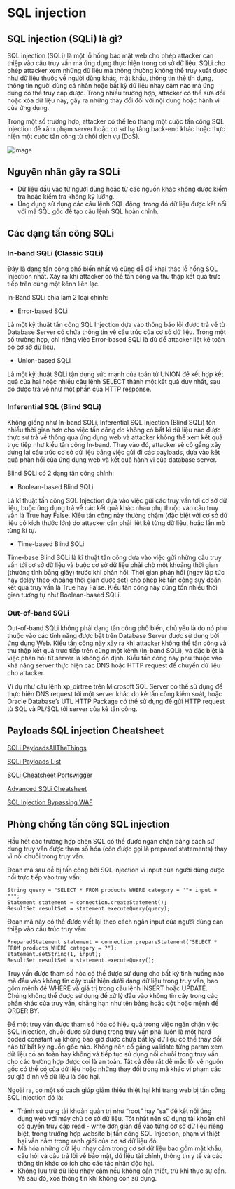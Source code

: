 # SQL injection 

## SQL injection (SQLi) là gì?

SQL injection (SQLi) là một lỗ hổng bảo mật web cho phép attacker can thiệp vào câu truy vấn mà ứng dụng thực hiện trong cơ sở dữ liệu. SQLi cho phép attacker xem những dữ liệu mà thông thường không thể truy xuất được như dữ liệu thuộc về người dùng khác, mật khẩu, thông tin thẻ tín dụng, thông tin người dùng cá nhân hoặc bất kỳ dữ liệu nhạy cảm nào mà ứng dụng có thể truy cập được. Trong nhiều trường hợp, attacker có thể sửa đổi hoặc xóa dữ liệu này, gây ra những thay đổi đối với nội dung hoặc hành vi của ứng dụng.

Trong một số trường hợp, attacker có thể leo thang một cuộc tấn công SQL injection để xâm phạm server hoặc cơ sở hạ tầng back-end khác hoặc thực hiện một cuộc tấn công từ chối dịch vụ (DoS).

![image](https://user-images.githubusercontent.com/80137840/217992678-894d3f32-0280-4182-b274-f27f8e469e0b.png)

## Nguyên nhân gây ra SQLi

- Dữ liệu đầu vào từ người dùng hoặc từ các nguồn khác không được kiểm tra hoặc kiểm tra không kỹ lưỡng.
- Ứng dụng sử dụng các câu lệnh SQL động, trong đó dữ liệu được kết nối với mã SQL gốc để tạo câu lệnh SQL hoàn chỉnh.

## Các dạng tấn công SQLi

### In-band SQLi (Classic SQLi)

Đây là dạng tấn công phổ biến nhất và cũng dễ để khai thác lỗ hổng SQL Injection nhất. Xảy ra khi attacker có thể tấn công và thu thập kết quả trực tiếp trên cùng một kênh liên lạc. 

In-Band SQLi chia làm 2 loại chính:

- Error-based SQLi

Là một kỹ thuật tấn công SQL Injection dựa vào thông báo lỗi được trả về từ Database Server có chứa thông tin về cấu trúc của cơ sở dữ liệu. Trong một số trường hợp, chỉ riêng việc Error-based SQLi là đủ để attacker liệt kê toàn bộ cơ sở dữ liệu.

- Union-based SQLi

Là một kỹ thuật SQLi tận dụng sức mạnh của toán tử UNION để kết hợp kết quả của hai hoặc nhiều câu lệnh SELECT thành một kết quả duy nhất, sau đó được trả về như một phần của HTTP response.

### Inferential SQL (Blind SQLi)

Không giống như In-band SQLi, Inferential SQL Injection (Blind SQLi) tốn nhiều thời gian hơn cho việc tấn công do không có bất kì dữ liệu nào được thực sự trả về thông qua ứng dụng web và attacker không thể xem kết quả trực tiếp như kiểu tấn công In-band. Thay vào đó, attacker sẽ cố gắng xây dựng lại cấu trúc cơ sở dữ liệu bằng việc gửi đi các payloads, dựa vào kết quả phản hồi của ứng dụng web và kết quả hành vi của database server.

Blind SQLi có 2 dạng tấn công chính:

- Boolean-based Blind SQLi

Là kĩ thuật tấn công SQL Injection dựa vào việc gửi các truy vấn tới cơ sở dữ liệu, buộc ứng dụng trả về các kết quả khác nhau phụ thuộc vào câu truy vấn là True hay False. Kiểu tấn công này thường chậm (đặc biệt với cơ sở dữ liệu có kích thước lớn) do attacker cần phải liệt kê từng dữ liệu, hoặc lần mò từng kí tự.

- Time-based Blind SQLi

Time-base Blind SQLi là kĩ thuật tấn công dựa vào việc gửi những câu truy vấn tới cơ sở dữ liệu và buộc cơ sở dữ liệu phải chờ một khoảng thời gian (thường tính bằng giây) trước khi phản hồi. Thời gian phản hồi (ngay lập tức hay delay theo khoảng thời gian được set) cho phép kẻ tấn công suy đoán kết quả truy vấn là True hay False. Kiểu tấn công này cũng tốn nhiều thời gian tương tự như Boolean-based SQLi.

### Out-of-band SQLi

Out-of-band SQLi không phải dạng tấn công phổ biến, chủ yếu là do nó phụ thuộc vào các tính năng được bật trên Database Server được sử dụng bởi ứng dụng Web. Kiểu tấn công này xảy ra khi attacker không thể tấn công và thu thập kết quả trực tiếp trên cùng một kênh (In-band SQLi), và đặc biệt là việc phản hồi từ server là không ổn định. Kiểu tấn công này phụ thuộc vào khả năng server thực hiện các DNS hoặc HTTP request để chuyển dữ liệu cho attacker.

Ví dụ như câu lệnh xp_dirtree trên Microsoft SQL Server có thể sử dụng để thực hiện DNS request tới một server khác do kẻ tấn công kiểm soát, hoặc Oracle Database’s UTL HTTP Package có thể sử dụng để gửi HTTP request từ SQL và PL/SQL tới server của kẻ tấn công.

## Payloads SQL injection Cheatsheet

[SQLi PayloadsAllTheThings](https://github.com/swisskyrepo/PayloadsAllTheThings/tree/master/SQL%20Injection)

[SQLi Payloads List](https://github.com/payloadbox/sql-injection-payload-list)

[SQLi Cheatsheet Portswigger](https://portswigger.net/web-security/sql-injection/cheat-sheet)

[Advanced SQLi Cheatsheet](https://github.com/kleiton0x00/Advanced-SQL-Injection-Cheatsheet)

[SQL Injection Bypassing WAF](https://owasp.org/www-community/attacks/SQL_Injection_Bypassing_WAF)

## Phòng chống tấn công SQL injection

Hầu hết các trường hợp chèn SQL có thể được ngăn chặn bằng cách sử dụng truy vấn được tham số hóa (còn được gọi là prepared statements) thay vì nối chuỗi trong truy vấn.

Đoạn mã sau dễ bị tấn công bởi SQL injection vì input của người dùng được nối trực tiếp vào truy vấn:

```
String query = "SELECT * FROM products WHERE category = '"+ input + "'";
Statement statement = connection.createStatement();
ResultSet resultSet = statement.executeQuery(query);
```

Đoạn mã này có thể được viết lại theo cách ngăn input của người dùng can thiệp vào cấu trúc truy vấn:

```
PreparedStatement statement = connection.prepareStatement("SELECT * FROM products WHERE category = ?");
statement.setString(1, input);
ResultSet resultSet = statement.executeQuery();
```

Truy vấn được tham số hóa có thể được sử dụng cho bất kỳ tình huống nào mà đầu vào không tin cậy xuất hiện dưới dạng dữ liệu trong truy vấn, bao gồm mệnh đề WHERE và giá trị trong câu lệnh INSERT hoặc UPDATE. Chúng không thể được sử dụng để xử lý đầu vào không tin cậy trong các phần khác của truy vấn, chẳng hạn như tên bảng hoặc cột hoặc mệnh đề ORDER BY.

Để một truy vấn được tham số hóa có hiệu quả trong việc ngăn chặn việc SQL injection, chuỗi được sử dụng trong truy vấn phải luôn là một hard-coded constant và không bao giờ được chứa bất kỳ dữ liệu có thể thay đổi nào từ bất kỳ nguồn gốc nào. Không nên cố gắng validate từng param xem dữ liệu có an toàn hay không và tiếp tục sử dụng nối chuỗi trong truy vấn cho các trường hợp được coi là an toàn. Tất cả đều rất dễ mắc lỗi về nguồn gốc có thể có của dữ liệu hoặc những thay đổi trong mã khác vi phạm các sự giả định về dữ liệu là độc hại.

Ngoài ra, có một số cách giúp giảm thiểu thiệt hại khi trang web bị tấn công SQL Injection đó là:
- Tránh sử dụng tài khoản quản trị như “root” hay “sa” để kết nối ứng dụng web với máy chủ cơ sở dữ liệu. Tốt nhất nên sử dụng tài khoản chỉ có quyền truy cập read - write đơn giản để vào từng cơ sở dữ liệu riêng biệt, trong trường hợp website bị tấn công SQL Injection, phạm vi thiệt hại vẫn nằm trong ranh giới của cơ sở dữ liệu đó.
- Mã hóa những dữ liệu nhạy cảm trong cơ sở dữ liệu bao gồm mật khẩu, câu hỏi và câu trả lời về bảo mật, dữ liệu tài chính, thông tin y tế và các thông tin khác có ích cho các tác nhân độc hại.
- Không lưu trữ dữ liệu nhạy cảm nếu không cần thiết, trừ khi thực sự cần. Và sau đó, xóa thông tin khi không còn sử dụng.
